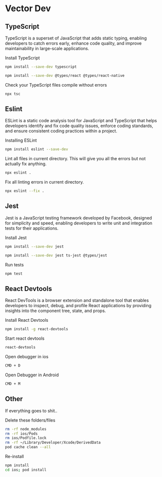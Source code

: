 # Vector Dev

## TypeScript
TypeScript is a superset of JavaScript that adds static typing, enabling developers to catch errors early, enhance code quality, and improve maintainability in large-scale applications.

Install TypeScript
```bash
npm install --save-dev typescript

npm install --save-dev @types/react @types/react-native
```

Check your TypeScript files compile without errors

```bash
npx tsc
```

## Eslint

ESLint is a static code analysis tool for JavaScript and TypeScript that helps developers identify and fix code quality issues, enforce coding standards, and ensure consistent coding practices within a project.

Installing ESLint
```bash
npm install eslint --save-dev
```

Lint all files in current directory. This will give you all the errors but not actually fix anything.
```bash
npx eslint .
```

Fix all linting errors in current directory.
```bash
npx eslint --fix .
```

## Jest
Jest is a JavaScript testing framework developed by Facebook, designed for simplicity and speed, enabling developers to write unit and integration tests for their applications.

Install Jest
```bash
npm install --save-dev jest

npm install --save-dev jest ts-jest @types/jest
```

Run tests

```bash
npm test
```

## React Devtools
React DevTools is a browser extension and standalone tool that enables developers to inspect, debug, and profile React applications by providing insights into the component tree, state, and props.

Install React Devtools
```bash
npm install -g react-devtools
```

Start react devtools
```bash
react-devtools
```

Open debugger in ios
```bash
CMD + D
```

Open Debugger in Android
```bash
CMD + M
```

## Other

If everything goes to shit..

Delete these folders/files
```bash
rm -rf node_modules
rm -rf ios/Pods
rm ios/Podfile.lock 
rm -rf ~/Library/Developer/Xcode/DerivedData
pod cache clean --all
```

Re-install
```bash
npm install
cd ios; pod install
```
